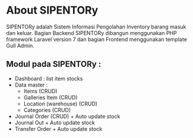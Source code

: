 # About SIPENTORy

SIPENTORy adalah Sistem Informasi Pengolahan Inventory barang masuk dan keluar. Bagian Backend SIPENTORy dibangun menggunakan PHP framework Laravel version 7 dan bagian Frontend menggunakan template Gull Admin.

## Modul pada SIPENTORy :

-   Dashboard : list item stocks
-   Data master :
    -   Items (CRUD)
    -   Galleries Item (CRUD)
    -   Location (warehouse) (CRUD)
    -   Categories (CRUD)
-   Journal Order (CRUD) + Auto update stock
-   Journal Out + Auto update stock
-   Transfer Order + Auto update stock
